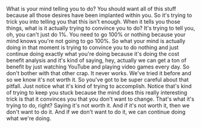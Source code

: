  What is your mind telling you to do? You should want all of this stuff because all those desires have been implanted within you. So it's trying to trick you into telling you that this isn't enough. When it tells you those things, what is it actually trying to convince you to do? It's trying to tell you, oh, you can't just do 1%. You need to go 100% or nothing because your mind knows you're not going to go 100%. So what your mind is actually doing in that moment is trying to convince you to do nothing and just continue doing exactly what you're doing because it's doing the cost benefit analysis and it's kind of saying, hey, actually we can get a ton of benefit by just watching YouTube and playing video games every day. So don't bother with that other crap. It never works. We've tried it before and so we know it's not worth it. So you've got to be super careful about that pitfall. Just notice what it's kind of trying to accomplish. Notice that's kind of trying to keep you stuck because the mind does this really interesting trick is that it convinces you that you don't want to change. That's what it's trying to do, right? Saying it's not worth it. And if it's not worth it, then we don't want to do it. And if we don't want to do it, we can continue doing what we're doing.